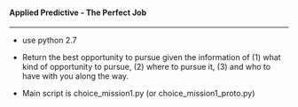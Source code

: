 #### Applied Predictive - The Perfect Job
---
- use python 2.7
- Return the best opportunity to pursue given the information of
(1) what kind of opportunity to pursue,
(2) where to pursue it, 
(3) and who to have with you along the way.

- Main script is choice_mission1.py (or choice_mission1_proto.py)
